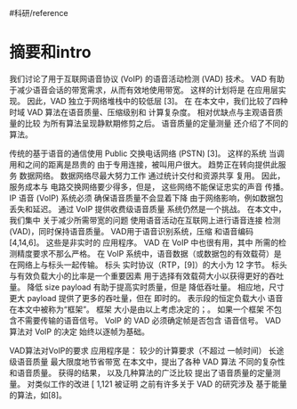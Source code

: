 #科研/reference 
# 摘要和intro
我们讨论了用于互联网语音协议 (VoIP) 的语音活动检测 (VAD) 技术。 VAD 有助于减少语音会话的带宽需求，从而有效地使用带宽。 这样的计划将是
在应用层实现。 因此，VAD 独立于网络堆栈中的较低层 [3]。 在
在本文中，我们比较了四种时域 VAD 算法在语音质量、压缩级别和
计算复杂度。 相对优缺点与主观语音质量的比较
为所有算法呈现静默期修剪之后。 语音质量的定量测量
还介绍了不同的算法。

传统的基于语音的通信使用 Public
交换电话网络 (PSTN) [3]。 这样的系统
当调用和之间的距离是昂贵的
由于专用连接，被叫用户很大。
趋势正在转向提供此服务
数据网络。 数据网络尽最大努力工作
通过统计交付和资源共享
复用。 因此，服务成本与
电路交换网络要少得多，但是，
这些网络不能保证忠实的声音
传播。 IP 语音 (VoIP) 系统必须
确保语音质量不会显着下降
由于网络影响，例如数据包丢失和延迟。
通过 VoIP 提供收费级语音质量
系统仍然是一个挑战。 在本文中，我们集中
关于减少所需带宽的问题
使用语音活动在互联网上进行语音连接
检测 (VAD)，同时保持语音质量。
VAD用于语音识别系统，压缩
和语音编码 [4,14,6]。 这些是非实时的
应用程序。 VAD 在 VoIP 中也很有用，其中
所需的检测精度要求不那么严格。
在 VoIP 系统中，语音数据（或数据包的有效载荷）是
在网络上与标头一起传输。 标头
实时协议（RTP，[9]）的大小为 12 字节。
标头与有效负载大小的比率是一个重要因素
用于选择有效载荷大小以获得更好的吞吐量。 降低
size payload 有助于提高实时质量，但是
降低吞吐量。 相应地，尺寸更大
payload 提供了更多的吞吐量，但在
即时的。 表示段的恒定负载大小
语音在本文中被称为“框架”。 框架
大小是由以上考虑决定的；。 如果一个框架
不包含不需要传输的语音信号。
VoIP 的 VAD 必须确定帧是否包含
语音信号。 VAD 算法对 VoIP 的决定
始终以逐帧为基础。

VAD算法对VoIP的要求
应用程序是：
较少的计算要求（不超过
一帧时间）
长途级语音质量
最大限度地节省带宽
在本文中，提出了各种 VAD 算法
不同的复杂性和语音质量。 获得的结果，
以及几种算法的广泛比较
提出了语音质量的定量测量。
对类似工作的改进 [ 1,121 被证明
之前有许多关于 VAD 的研究涉及
基于能量的算法，如[8]。